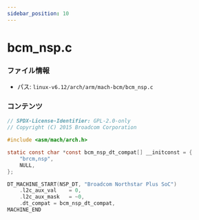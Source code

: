 ```yaml
---
sidebar_position: 10
---
```

# bcm_nsp.c

### ファイル情報

- パス: `linux-v6.12/arch/arm/mach-bcm/bcm_nsp.c`

### コンテンツ

```c
// SPDX-License-Identifier: GPL-2.0-only
// Copyright (C) 2015 Broadcom Corporation

#include <asm/mach/arch.h>

static const char *const bcm_nsp_dt_compat[] __initconst = {
	"brcm,nsp",
	NULL,
};

DT_MACHINE_START(NSP_DT, "Broadcom Northstar Plus SoC")
	.l2c_aux_val	= 0,
	.l2c_aux_mask	= ~0,
	.dt_compat = bcm_nsp_dt_compat,
MACHINE_END

```
